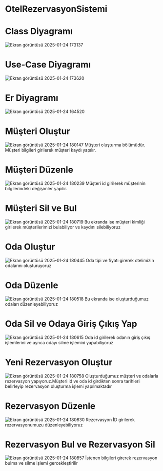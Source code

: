 # OtelRezervasyonSistemi
# Class Diyagramı
![Ekran görüntüsü 2025-01-24 173137](https://github.com/user-attachments/assets/5a505c9e-cd2c-4017-b99a-95d16227c791)
# Use-Case Diyagramı
![Ekran görüntüsü 2025-01-24 173620](https://github.com/user-attachments/assets/43f398b7-6820-4ccc-8169-4a0672db4e17)
# Er Diyagramı
![Ekran görüntüsü 2025-01-24 164520](https://github.com/user-attachments/assets/dee78463-7224-46e5-87de-d3b9360387e8)
# Müşteri Oluştur
![Ekran görüntüsü 2025-01-24 180147](https://github.com/user-attachments/assets/ee6a6c54-eb6e-423c-9100-7ca68fd0559b)
Müşteri oluşturma bölümüdür. Müşteri bilgileri girilerek müşteri kaydı yapılır.
# Müşteri Düzenle
![Ekran görüntüsü 2025-01-24 180239](https://github.com/user-attachments/assets/d3925ada-b418-491e-9baa-47a66c84f26c)
Müşteri id girilerek müşterinin bilgilerindeki değişimler yapılır.
# Müşteri Sil ve Bul
![Ekran görüntüsü 2025-01-24 180719](https://github.com/user-attachments/assets/6ae28edb-84ff-4c3b-aef0-d93d99114a86)
Bu ekranda ise müşteri kimliği girilerek müşterilerimizi bulabiliyor ve kaydını silebiliyoruz
# Oda Oluştur
![Ekran görüntüsü 2025-01-24 180445](https://github.com/user-attachments/assets/0c0fd881-0a10-400d-a49f-72edd3d3d8be)
Oda tipi ve fiyatı girerek otelimizin odalarını oluşturuyoruz 
# Oda Düzenle
![Ekran görüntüsü 2025-01-24 180518](https://github.com/user-attachments/assets/7cc53d9f-c79f-46f9-bf36-3be0f1e136d9)
Bu ekranda ise oluşturduğumuz odaları düzenleyebiliyoruz
# Oda Sil ve Odaya Giriş Çıkış Yap
![Ekran görüntüsü 2025-01-24 180615](https://github.com/user-attachments/assets/f46969c8-f3cf-4733-8a89-0d0e4145e80c)
Oda id girilerek odanın giriş çıkış işlemlerini ve ayrıca odayı silme işlemini yapabiliyoruz
# Yeni Rezervasyon Oluştur
![Ekran görüntüsü 2025-01-24 180758](https://github.com/user-attachments/assets/37526355-b658-4fd3-bfbf-914d74c530d0)
Oluşturduğumuz müşteri ve odalarla rezervasyon yapıyoruz.Müşteri id ve oda id girdikten sonra tarihleri belirleyip rezervasyon oluşturma işlemi yapılmaktadır
# Rezervasyon Düzenle
![Ekran görüntüsü 2025-01-24 180830](https://github.com/user-attachments/assets/4cd372e7-c4a3-413b-9755-700899decfd0)
Rezervasyon İD girilerek rezervasyonumuzu düzenleyebiliyoruz 
# Rezervasyon Bul ve Rezervasyon Sil
![Ekran görüntüsü 2025-01-24 180857](https://github.com/user-attachments/assets/7efa2391-4675-4f39-b211-36a2ab12998b)
İstenen bilgileri girerek rezervasyon bulma ve silme işlemi gercekleştirilir

